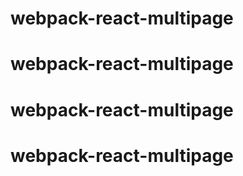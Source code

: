 # webpack-react-multipage
# webpack-react-multipage
# webpack-react-multipage
# webpack-react-multipage
